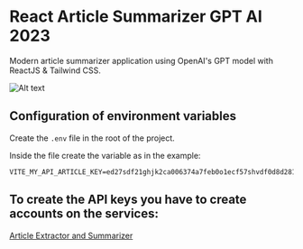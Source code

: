 # React Article Summarizer GPT AI 2023

Modern article summarizer application using OpenAI's GPT model with ReactJS & Tailwind CSS.

![Alt text](/.github/screen.png?raw=true)

## Configuration of environment variables

Create the `.env` file in the root of the project.

Inside the file create the variable as in the example:

```env
VITE_MY_API_ARTICLE_KEY=ed27sdf21ghjk2ca006374a7feb0o1ecf57shvdf0d8d281b43
```

## To create the API keys you have to create accounts on the services:

[Article Extractor and Summarizer](https://rapidapi.com/restyler/api/article-extractor-and-summarizer)
